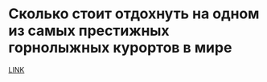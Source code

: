 # Сколько стоит отдохнуть на  одном из самых престижных горнолыжных курортов в мире



[LINK](https://varlamov.ru/2184980.html)